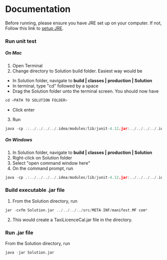 # Documentation

Before running, please ensure you have JRE set up on your computer. If not, Follow this link to [setup JRE](https://docs.oracle.com/goldengate/1212/gg-winux/GDRAD/java.htm#BGBFJHAB).

### Run unit test

##### On Mac

1. Open Terminal
2. Change directory to Solution build folder. Easiest way would be
* In Solution folder, navigate to **build | classes | production | Solution**
* In terminal, type "cd" followed by a space
* Drag the Solution folder unto the terminal screen. You should now have
```C
cd <PATH TO SOLUTION FOLDER>
```
* Click enter
3. Run
```C
java -cp .:../../../../.idea/modules/lib/junit-4.12.jar:../../../../.idea/modules/lib/hamcrest-core-1.3.jar org.junit.runner.JUnitCore test.TestSuite
```

##### On Windows

1. In Solution folder, navigate to **build | classes | production | Solution**
2. Right-click on Solution folder
3. Select "open command window here"
4. On the command prompt, run
```C
java -cp .:../../../../.idea/modules/lib/junit-4.12.jar:../../../../.idea/modules/lib/hamcrest-core-1.3.jar org.junit.runner.JUnitCore test.TestSuite
```

### Build executable .jar file

1. From the Solution directory, run
```C
jar -cvfm Solution.jar ../../../../src/META-INF/manifest.MF com*
```
2. This would create a TaxiLicenceCal.jar file in the directory.

### Run .jar file

From the Solution directory, run
```C
java -jar Solution.jar
```